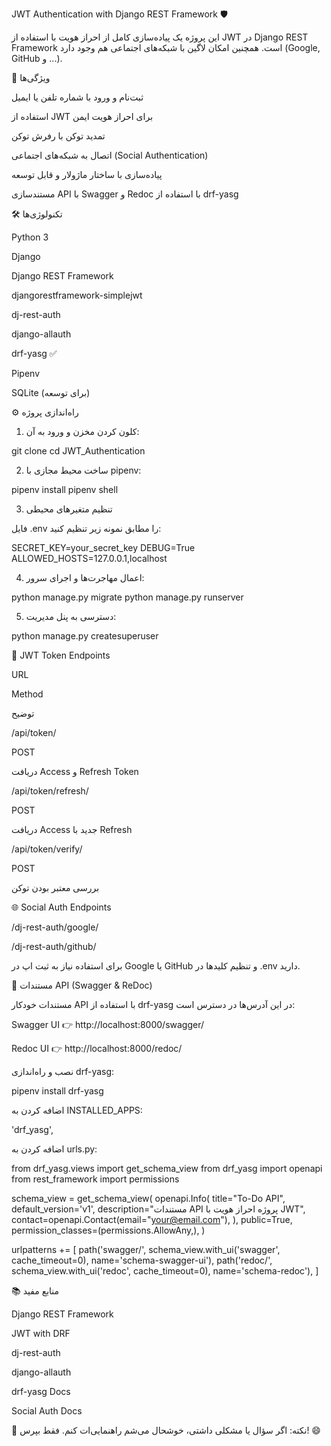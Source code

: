 JWT Authentication with Django REST Framework 🛡️

این پروژه یک پیاده‌سازی کامل از احراز هویت با استفاده از JWT در Django REST Framework است. همچنین امکان لاگین با شبکه‌های اجتماعی هم وجود دارد (Google, GitHub و ...).

🚀 ویژگی‌ها

ثبت‌نام و ورود با شماره تلفن یا ایمیل

استفاده از JWT برای احراز هویت ایمن

تمدید توکن با رفرش توکن

اتصال به شبکه‌های اجتماعی (Social Authentication)

پیاده‌سازی با ساختار ماژولار و قابل توسعه

مستندسازی API با Swagger و Redoc با استفاده از drf-yasg

🛠 تکنولوژی‌ها

Python 3

Django

Django REST Framework

djangorestframework-simplejwt

dj-rest-auth

django-allauth

drf-yasg ✅

Pipenv

SQLite (برای توسعه)

⚙️ راه‌اندازی پروژه

1. کلون کردن مخزن و ورود به آن:

git clone <your-repo-url>
cd JWT_Authentication

2. ساخت محیط مجازی با pipenv:

pipenv install
pipenv shell

3. تنظیم متغیرهای محیطی

فایل .env را مطابق نمونه زیر تنظیم کنید:

SECRET_KEY=your_secret_key
DEBUG=True
ALLOWED_HOSTS=127.0.0.1,localhost

4. اعمال مهاجرت‌ها و اجرای سرور:

python manage.py migrate
python manage.py runserver

5. دسترسی به پنل مدیریت:

python manage.py createsuperuser

🔐 JWT Token Endpoints

URL

Method

توضیح

/api/token/

POST

دریافت Access و Refresh Token

/api/token/refresh/

POST

دریافت Access جدید با Refresh

/api/token/verify/

POST

بررسی معتبر بودن توکن

🌐 Social Auth Endpoints

/dj-rest-auth/google/

/dj-rest-auth/github/

برای استفاده نیاز به ثبت اپ در Google یا GitHub و تنظیم کلیدها در .env دارید.

📘 مستندات API (Swagger & ReDoc)

مستندات خودکار API با استفاده از drf-yasg در این آدرس‌ها در دسترس است:

Swagger UI 👉 http://localhost:8000/swagger/

Redoc UI 👉 http://localhost:8000/redoc/

نصب و راه‌اندازی drf-yasg:

pipenv install drf-yasg

اضافه کردن به INSTALLED_APPS:

'drf_yasg',

اضافه کردن به urls.py:

from drf_yasg.views import get_schema_view
from drf_yasg import openapi
from rest_framework import permissions

schema_view = get_schema_view(
   openapi.Info(
      title="To-Do API",
      default_version='v1',
      description="مستندات API پروژه احراز هویت با JWT",
      contact=openapi.Contact(email="your@email.com"),
   ),
   public=True,
   permission_classes=(permissions.AllowAny,),
)

urlpatterns += [
    path('swagger/', schema_view.with_ui('swagger', cache_timeout=0), name='schema-swagger-ui'),
    path('redoc/', schema_view.with_ui('redoc', cache_timeout=0), name='schema-redoc'),
]

📚 منابع مفید

Django REST Framework

JWT with DRF

dj-rest-auth

django-allauth

drf-yasg Docs

Social Auth Docs

📌 نکته: اگر سؤال یا مشکلی داشتی، خوشحال می‌شم راهنمایی‌ات کنم. فقط بپرس! 😄